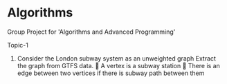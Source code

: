 # Algorithms
Group Project for 'Algorithms and Advanced Programming'

Topic-1
1. Consider the London subway system as an unweighted graph
   Extract the graph from GTFS data.
    A vertex is a subway station
    There is an edge between two vertices if there is subway path between them
   
 
